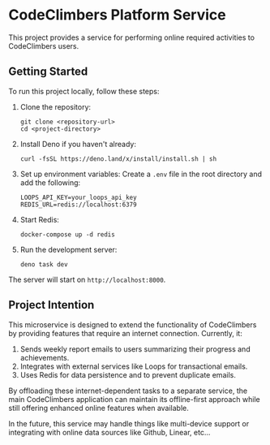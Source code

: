 # CodeClimbers Platform Service

This project provides a service for performing online required activities to
CodeClimbers users.

## Getting Started

To run this project locally, follow these steps:

1. Clone the repository:
   ```
   git clone <repository-url>
   cd <project-directory>
   ```

2. Install Deno if you haven't already:
   ```
   curl -fsSL https://deno.land/x/install/install.sh | sh
   ```

3. Set up environment variables: Create a `.env` file in the root directory and
   add the following:
   ```
   LOOPS_API_KEY=your_loops_api_key
   REDIS_URL=redis://localhost:6379
   ```

4. Start Redis:
   ```
   docker-compose up -d redis
   ```

5. Run the development server:
   ```
   deno task dev
   ```

The server will start on `http://localhost:8000`.

## Project Intention

This microservice is designed to extend the functionality of CodeClimbers by
providing features that require an internet connection. Currently, it:

1. Sends weekly report emails to users summarizing their progress and
   achievements.
2. Integrates with external services like Loops for transactional emails.
3. Uses Redis for data persistence and to prevent duplicate emails.

By offloading these internet-dependent tasks to a separate service, the main
CodeClimbers application can maintain its offline-first approach while still
offering enhanced online features when available.

In the future, this service may handle things like multi-device support or
integrating with online data sources like Github, Linear, etc...
